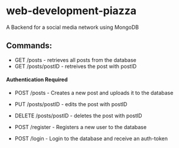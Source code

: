 # web-development-piazza
A Backend for a social media network using MongoDB

## Commands:
- GET /posts - retrieves all posts from the database
- GET /posts/postID - retreives the post with postID
#### Authentication Required
- POST /posts - Creates a new post and uploads it to the database
- PUT /posts/postID - edits the post with postID
- DELETE /posts/postID - deletes the post with postID

- POST /register - Registers a new user to the database
- POST /login - Login to the database and receive an auth-token